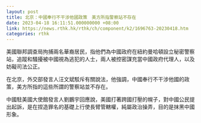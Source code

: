 ```yaml
---
layout: post
title: 北京：中國奉行不干涉他國政策　美方所指警察站不存在
date: 2023-04-18 16:11:51.000000000 +08:00
link: https://news.rthk.hk/rthk/ch/component/k2/1696763-20230418.htm
categories: rthk
---
```


美國聯邦調查局拘捕兩名華裔居民，指他們為中國政府在紐約曼哈頓設立秘密警察站，追蹤和騷擾被中國視為逃犯的人士，兩人被控密謀充當中國政府代理人，以及妨礙司法公正。

在北京，外交部發言人汪文斌駁斥有關說法，他強調，中國奉行不干涉他國的政策，美方所指的這些所謂的警察站並不存在。

中國駐美國大使館發言人劉鵬宇回應說，美國打著跨國打壓的幌子，對中國公民提出起訴，是在捏造罪名的基礎上行使長臂管轄權，純屬政治操弄，目的是抹黑中國形象。
